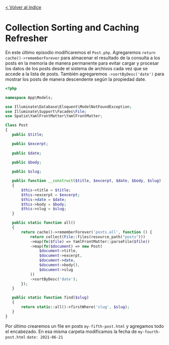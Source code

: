 [< Volver al índice](/docs/readme.md)

#  Collection Sorting and Caching Refresher
En este último episodio modificaremos el `Post.php`. Agregaremos `return cache()->rememberForever` para almacenar 
el resultado de la consulta a los posts en la memoria de manera permanente para evitar cargar y procesar 
los datos de los posts desde el sistema de archivos cada vez que se accede a la lista de posts. 
También agregaremos `->sortByDesc('date')` para mostrar los posts de manera descendente según la propiedad date.

 ```php
 <?php

namespace App\Models;

use Illuminate\Database\Eloquent\ModelNotFoundException;
use Illuminate\Support\Facades\File;
use Spatie\YamlFrontMatter\YamlFrontMatter;

Class Post
{
    public $title;

    public $excerpt;
    
    public $date;
    
    public $body;

    public $slug;

    public function __construct($title, $excerpt, $date, $body, $slug)
    {
        $this->title = $title;
        $this->excerpt = $excerpt;
        $this->date = $date;
        $this->body = $body;
        $this->slug = $slug;
    }

    public static function all()
    {
        return cache()->rememberForever('posts.all', function () {
            return collect(File::files(resource_path("posts")))
            ->map(fn($file) => YamlFrontMatter::parseFile($file))
            ->map(fn($document) => new Post(
                $document->title,
                $document->excerpt,
                $document->date,
                $document->body(),
                $document->slug
            ))
            ->sortByDesc('date');
        });
    }

    public static function find($slug)
    {
        return static::all()->firstWhere('slug', $slug);
    }
}
 ```

 Por último crearemos un file en posts `my-fifth-post.html` y agregamos todo el encabezado. En esa misma carpeta
 modificamos la fecha de `my-fourth-post.html` `date: 2021-06-21`